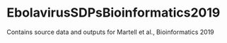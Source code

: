 # EbolavirusSDPsBioinformatics2019
Contains source data and outputs for Martell et al., Bioinformatics 2019
